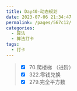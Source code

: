 ```yaml
---
title: Day40-动态规划
date: 2023-07-06 21:34:47
permalink: /pages/567c12/
categories:
  - 算法
  - 算法打卡
tags:
  - 打卡
---
```


>  - [x] 70.爬楼梯 （进阶）
>  - [x] 322.零钱兑换
>  - [x] 279.完全平方数

<!-- more -->